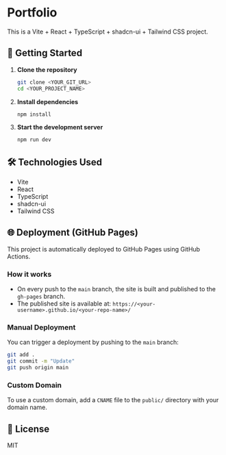 # Portfolio

This is a Vite + React + TypeScript + shadcn-ui + Tailwind CSS project.

## 🚀 Getting Started

1. **Clone the repository**
   ```sh
   git clone <YOUR_GIT_URL>
   cd <YOUR_PROJECT_NAME>
   ```
2. **Install dependencies**
   ```sh
   npm install
   ```
3. **Start the development server**
   ```sh
   npm run dev
   ```

## 🛠 Technologies Used
- Vite
- React
- TypeScript
- shadcn-ui
- Tailwind CSS

## 🌐 Deployment (GitHub Pages)

This project is automatically deployed to GitHub Pages using GitHub Actions.

### How it works
- On every push to the `main` branch, the site is built and published to the `gh-pages` branch.
- The published site is available at: `https://<your-username>.github.io/<your-repo-name>/`

### Manual Deployment
You can trigger a deployment by pushing to the `main` branch:
```sh
git add .
git commit -m "Update"
git push origin main
```

### Custom Domain
To use a custom domain, add a `CNAME` file to the `public/` directory with your domain name.

## 📄 License
MIT
